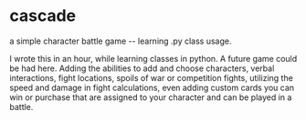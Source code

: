 # cascade
a simple character battle game -- learning .py class usage.

I wrote this in an hour, while learning classes in python.
A future game could be had here. Adding the abilities to add and choose characters, verbal interactions, fight locations, spoils of war or competition fights, utilizing the speed  and damage in fight calculations, even adding custom cards you can win or purchase that are assigned to your character and can be played in a battle.